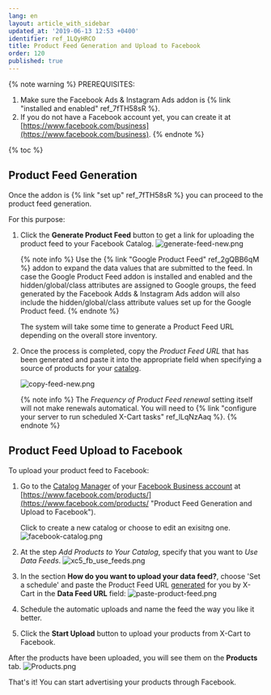 ```yaml
---
lang: en
layout: article_with_sidebar
updated_at: '2019-06-13 12:53 +0400'
identifier: ref_1LQyHRCO
title: Product Feed Generation and Upload to Facebook
order: 120
published: true
---
```

{% note warning %}
PREREQUISITES:
1. Make sure the Facebook Ads & Instagram Ads addon is {% link "installed and enabled" ref_7fTH58sR %}.
2. If you do not have a Facebook account yet, you can create it at [https://www.facebook.com/business](https://www.facebook.com/business).
{% endnote %}

{% toc %}

## Product Feed Generation

Once the addon is {% link "set up" ref_7fTH58sR %} you can proceed to the product feed generation.
  
For this purpose:

1. Click the **Generate Product Feed** button to get a link for uploading the product feed to your Facebook Catalog.
   ![generate-feed-new.png]({{site.baseurl}}/attachments/ref_LA0TBHEA/generate-feed-new.png)
  
   {% note info %}
   Use the {% link "Google Product Feed" ref_2gQBB6qM %} addon to expand the data values that are submitted to the feed. In case the Google Product Feed addon is installed and enabled and the hidden/global/class attributes are assigned to Google groups, the feed generated by the Facebook Adds & Instagram Ads addon will also include the hidden/global/class attribute values set up for the Google Product feed.
   {% endnote %}
   
   The system will take some time to generate a Product Feed URL depending on the overall store inventory. 

2. Once the process is completed, copy the _Product Feed URL_ that has been generated and paste it into the appropriate field when specifying a source of products for your [catalog](https://www.facebook.com/products/catalogs/new "Product Feed Generation and Upload to Facebook").
  
   ![copy-feed-new.png]({{site.baseurl}}/attachments/ref_LA0TBHEA/copy-feed-new.png)
  
   {% note info %}
   The _Frequency of Product Feed renewal_ setting itself will not make renewals automatical. You will need to {% link "configure your server to run scheduled X-Cart tasks" ref_lLqNzAaq %}.
   {% endnote %}
  
## Product Feed Upload to Facebook
  
  To upload your product feed to Facebook:
  
   1. Go to the [Catalog Manager](https://www.facebook.com/business/help/1659534074121655) of your [Facebook Business account](https://business.facebook.com/overview/) at [https://www.facebook.com/products/](https://www.facebook.com/products/ "Product Feed Generation and Upload to Facebook").
   
      Click to create a new catalog or choose to edit an exisitng one. 
      ![facebook-catalog.png]({{site.baseurl}}/attachments/ref_LA0TBHEA/facebook-catalog.png)
  
   2. At the step _Add Products to Your Catalog_, specify that you want to _Use Data Feeds_. 
      ![xc5_fb_use_feeds.png]({{site.baseurl}}/attachments/ref_LA0TBHEA/xc5_fb_use_feeds.png)

   3. In the section  **How do you want to upload your data feed?**, choose 'Set a schedule' and paste the Product Feed URL [generated](https://kb.x-cart.com/modules/facebook_ads_and_instagram_ads/facebook_feed.html#product-feed-generation "Product Feed Generation and Upload to Facebook") for you by X-Cart in the **Data Feed URL** field:
      ![paste-product-feed.png]({{site.baseurl}}/attachments/ref_LA0TBHEA/paste-product-feed.png)
  
   4. Schedule the automatic uploads and name the feed the way you like it better. 
   
   5. Click the **Start Upload** button to upload your products from X-Cart to Facebook.
  
After the products have been uploaded, you will see them on the **Products** tab.
      ![Products.png]({{site.baseurl}}/attachments/ref_LA0TBHEA/Products.png)
  
That's it! You can start advertising your products through Facebook.
